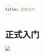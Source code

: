 ```yaml
---
title: 正式入门
---
```


# 正式入门
![](http://q0fn7wgae.bkt.clouddn.com/%E6%AD%A3%E5%BC%8F%E5%85%A5%E9%97%A8.png)